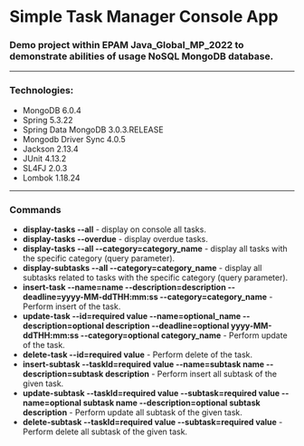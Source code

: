 # Simple Task Manager Console App
### Demo project within EPAM Java_Global_MP_2022 to demonstrate abilities of usage NoSQL MongoDB database.
<hr>

### Technologies:
* MongoDB 6.0.4
* Spring 5.3.22
* Spring Data MongoDB 3.0.3.RELEASE
* Mongodb Driver Sync 4.0.5
* Jackson 2.13.4
* JUnit 4.13.2
* SL4FJ 2.0.3
* Lombok 1.18.24
<hr>

### Commands
* <b>display-tasks --all</b> - display on console all tasks.
* <b>display-tasks --overdue</b> - display overdue tasks.
* <b>display-tasks --all --category=category_name</b> - display all tasks with the specific category (query parameter).
* <b>display-subtasks --all --category=category_name</b> - display all subtasks related to tasks with the specific category (query parameter).
* <b>insert-task --name=name --description=description --deadline=yyyy-MM-ddTHH:mm:ss --category=category_name</b> - Perform insert of the task.
* <b>update-task  --id=required value --name=optional_name --description=optional description --deadline=optional yyyy-MM-ddTHH:mm:ss --category=optional category_name</b> - Perform update of the task.
* <b>delete-task  --id=required value</b> - Perform delete of the task.
* <b>insert-subtask --taskId=required value --name=subtask name --description=subtask description</b> - Perform insert all subtask of the given task.
* <b>update-subtask --taskId=required value --subtask=required value --name=optional subtask name --description=optional subtask description</b> - Perform update all subtask of the given task.
* <b>delete-subtask --taskId=required value --subtask=required value</b> - Perform delete all subtask of the given task.